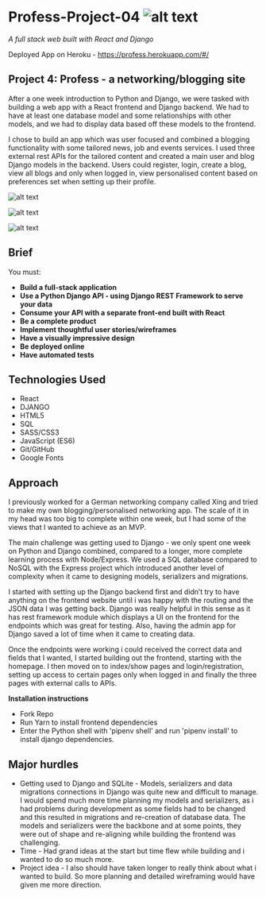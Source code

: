 # Profess-Project-04 ![alt text](https://miro.medium.com/fit/c/50/50/1*HDIDs6Iq0bW-2qeYXqjp9w.png "GA logo")

*A full stack web built with React and Django*

Deployed App on Heroku - https://profess.herokuapp.com/#/

## Project 4: Profess - a networking/blogging site

After a one week introduction to Python and Django, we were tasked with building a web app with a React frontend and Django backend. We had to have at least one database model and some relationships with other models, and we had to display data based off these models to the frontend. 

I chose to build an app which was user focused and combined a blogging functionality with some tailored news, job and events services. I used three external rest APIs for the tailored content and created a main user and blog Django models in the backend. Users could register, login, create a blog, view all blogs and only when logged in, view personalised content based on preferences set when setting up their profile. 

![alt text](https://i.imgur.com/TbzTFLW.png "Project Homepage")

![alt text](https://i.imgur.com/NLlHCns.png "Project register page")

![alt text](https://i.imgur.com/CGXRk83.png "Project blog list page")

## Brief

You must:

* **Build a full-stack application** 
* **Use a Python Django API - using Django REST Framework to serve your data**
* **Consume your API with a separate front-end built with React** 
* **Be a complete product** 
* **Implement thoughtful user stories/wireframes** 
* **Have a visually impressive design** 
* **Be deployed online** 
* **Have automated tests** 

## Technologies Used

* React
* DJANGO
* HTML5
* SQL
* SASS/CSS3
* JavaScript (ES6)
* Git/GitHub
* Google Fonts

## Approach

I previously worked for a German networking company called Xing and tried to make my own blogging/personalised networking app. The scale of it in my head was too big to complete within one week, but I had some of the views that I wanted to achieve as an MVP. 

The main challenge was getting used to Django - we only spent one week on Python and Django combined, compared to a longer, more complete learning process with Node/Express. We used a SQL database compared to NoSQL with the Express project which introduced another level of complexity when it came to designing models, serializers and migrations. 

I started with setting up the Django backend first and didn’t try to have anything on the frontend website until i was happy with the routing and the JSON data I was getting back. Django was really helpful in this sense as it has rest framework module which displays a UI on the frontend for the endpoints which was great for testing. Also, having the admin app for Django saved a lot of time when it came to creating data.

Once the endpoints were working i could received the correct data and fields that I wanted, I started building out the frontend, starting with the homepage. I then moved on to index/show pages and login/registration, setting up access to certain pages only when logged in and finally the three pages with external calls to APIs.

**Installation instructions**

* Fork Repo
* Run Yarn to install frontend dependencies
* Enter the Python shell with 'pipenv shell' and run 'pipenv install' to install django dependencies.

## Major hurdles

* Getting used to Django and SQLite - Models, serializers and data migrations connections in Django was quite new and difficult to manage. I would spend much more time planning my models and serializers, as i had problems during development as some fields had to be changed and this resulted in migrations and re-creation of database data. The models and serializers were the backbone and at some points, they were out of shape and re-aligning while building the frontend was challenging.
* Time - Had grand ideas at the start but time flew while building and i wanted to do so much more.
* Project idea - I also should have taken longer to really think about what i wanted to build. So more planning and detailed wireframing would have given me more direction.
